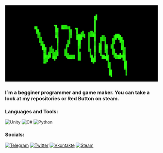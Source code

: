[![Header](https://github.com/wzrdqq/wzrdqq/blob/main/assets/header.gif)](https://steamcommunity.com/id/wzrdqq/)

### I`m a begginer programmer and game maker. You can take a look at my repositories or Red Button on steam.

### Languages and Tools:
![Unity](https://img.shields.io/badge/unity-%23000000.svg?style=for-the-badge&logo=unity&logoColor=white)
![C#](https://img.shields.io/badge/c%23-964D91?style=for-the-badge&logo=c-sharp&logoColor=white)
![Python](https://img.shields.io/badge/python-3670A0?style=for-the-badge&logo=python&logoColor=ffdd54)

### Socials:
[![Telegram](https://img.shields.io/badge/Telegram-2CA5E0?style=for-the-badge&logo=telegram&logoColor=white)](https://t.me/wzrdqq)
[![Twitter](https://img.shields.io/badge/-Twitter-090909?style=for-the-badge&logo=Twitter&logoColor=1C9DEB)](https://twitter.com/wzrdqq)
[![Vkontakte](https://img.shields.io/badge/-Vkontakte-0077FF?style=for-the-badge&logo=Vk&logoColor=white)](https://vk.com/wzrdqq)
[![Steam](https://img.shields.io/badge/steam-%23000000.svg?style=for-the-badge&logo=steam&logoColor=white)](https://steamcommunity.com/id/wzrdqq)